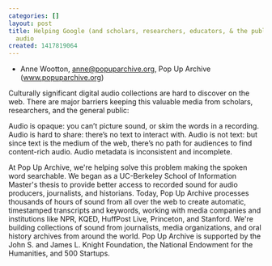 ```yaml
---
categories: []
layout: post
title: Helping Google (and scholars, researchers, educators, & the public) find archival
  audio
created: 1417819064
---
```

- Anne Wootton, anne@popuparchive.org, Pop Up Archive
(www.popuparchive.org)

Culturally significant digital audio collections are hard to discover on
the web. There are major barriers keeping this valuable media from
scholars, researchers, and the general public:

Audio is opaque: you can’t picture sound, or skim the words in a
recording. Audio is hard to share: there’s no text to interact with.
Audio is not text: but since text is the medium of the web, there’s no
path for audiences to find content-rich audio. Audio metadata is
inconsistent and incomplete.

At Pop Up Archive, we're helping solve this problem making the spoken
word searchable. We began as a UC-Berkeley School of Information
Master's thesis to provide better access to recorded sound for audio
producers, journalists, and historians. Today, Pop Up Archive processes
thousands of hours of sound from all over the web to create automatic,
timestamped transcripts and keywords, working with media companies and
institutions like NPR, KQED, HuffPost Live, Princeton, and Stanford.
We're building collections of sound from journalists, media
organizations, and oral history archives from around the world. Pop Up
Archive is supported by the John S. and James L. Knight Foundation, the
National Endowment for the Humanities, and 500 Startups.
